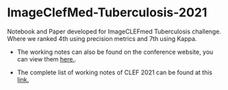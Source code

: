 # ImageClefMed-Tuberculosis-2021
Notebook and Paper developed for ImageCLEFmed Tuberculosis challenge. Where we ranked 4th using precision metrics and 7th using Kappa.

- The working notes can also be found on the conference website, you can view them [here.](https://www.dei.unipd.it/~ferro/CLEF-WN-Drafts/CLEF2021/paper-112.pdf).

- The complete list of working notes of CLEF 2021 can be found at this [link.](https://www.dei.unipd.it/~ferro/CLEF-WN-Drafts/CLEF2021/)